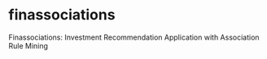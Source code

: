 # finassociations
Finassociations: Investment Recommendation Application with Association Rule Mining
